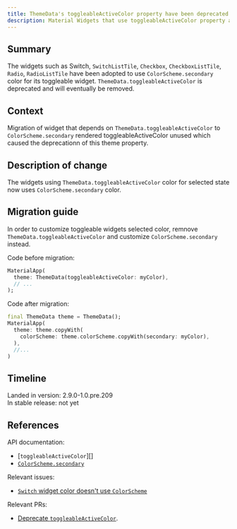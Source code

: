 ```yaml
---
title: ThemeData's toggleableActiveColor property have been deprecated
description: Material Widgets that use toggleableActiveColor property are migrated to use Material ColorScheme.
---
```


## Summary

The widgets such as Switch, `SwitchListTile`, `Checkbox`, `CheckboxListTile`, `Radio`, `RadioListTile` have been adopted to use `ColorScheme.secondary` color for its toggleable widget. `ThemeData.toggleableActiveColor` is deprecated and will eventually be removed.

## Context

Migration of widget that depends on `ThemeData.toggleableActiveColor` to `ColorScheme.secondary` rendered toggleableActiveColor unused which caused the deprecationn of this theme property.

## Description of change

The widgets using `ThemeData.toggleableActiveColor` color for selected state now uses `ColorScheme.secondary` color.

## Migration guide

In order to customize toggleable widgets selected color, remnove `ThemeData.toggleableActiveColor` and customize `ColorScheme.secondary` instead.

Code before migration:

<!-- skip -->
```dart
MaterialApp(
  theme: ThemeData(toggleableActiveColor: myColor),
  // ...
);
```

Code after migration:

<!-- skip -->
```dart
final ThemeData theme = ThemeData();
MaterialApp(
  theme: theme.copyWith(
    colorScheme: theme.colorScheme.copyWith(secondary: myColor),
  ),
  //...
)
```

## Timeline

Landed in version: 2.9.0-1.0.pre.209<br>
In stable release: not yet

## References

API documentation:

* [`toggleableActiveColor`][]
* [`ColorScheme.secondary`][]

Relevant issues:

* [`Switch` widget color doesn't use `ColorScheme`][]

Relevant PRs:

* [Deprecate `toggleableActiveColor`][].

<!-- Stable channel link: -->
[`ThemeData.toggleableActiveColor`]: {{site.master-api}}/flutter/material/ThemeData/toggleableActiveColor.html
[`ColorScheme.secondary`]: {{site.master-api}}/flutter/material/ColorScheme/secondary.html

[`Switch` widget color doesn't use `ColorScheme`]: {{site.repo.flutter}}/issues/93709

[Deprecate `toggleableActiveColor`]: {{site.repo.flutter}}/pull/95870

